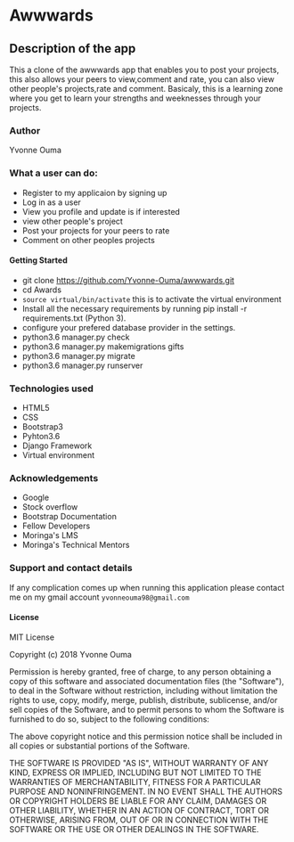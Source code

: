 # Awwwards

## Description of the app
This a clone of the awwwards app that enables you to post your projects, this also allows your peers to view,comment and rate, you can also view other people's projects,rate and comment. Basicaly, this is a learning zone where you get to learn your strengths and weeknesses through your projects. 

### Author
Yvonne Ouma

### What a user can do:
* Register to my applicaion by signing up
* Log in as a user
* View you profile and update is if interested
* view other people's project
* Post your projects for your peers to rate
* Comment on other peoples projects

#### Getting Started
* git clone https://github.com/Yvonne-Ouma/awwwards.git
* cd Awards
* ```source virtual/bin/activate``` this is to activate the virtual environment
* Install all the necessary requirements by running pip install -r requirements.txt (Python 3).
* configure your prefered database provider in the settings.
* python3.6 manager.py check
* python3.6 manager.py makemigrations gifts
* python3.6 manager.py migrate
* python3.6 manager.py runserver

### Technologies used
* HTML5
* CSS
* Bootstrap3
* Pyhton3.6
* Django Framework
* Virtual environment

### Acknowledgements
* Google
* Stock overflow
* Bootstrap Documentation
* Fellow Developers
* Moringa's LMS
* Moringa's Technical Mentors

### Support and contact details
If any complication comes up when running this application please contact me on my gmail account ```yvonneouma98@gmail.com```
#### License
MIT License

Copyright (c) 2018 Yvonne Ouma

Permission is hereby granted, free of charge, to any person obtaining a copy of this software and associated documentation files (the "Software"), to deal in the Software without restriction, including without limitation the rights to use, copy, modify, merge, publish, distribute, sublicense, and/or sell copies of the Software, and to permit persons to whom the Software is furnished to do so, subject to the following conditions:

The above copyright notice and this permission notice shall be included in all copies or substantial portions of the Software.

THE SOFTWARE IS PROVIDED "AS IS", WITHOUT WARRANTY OF ANY KIND, EXPRESS OR IMPLIED, INCLUDING BUT NOT LIMITED TO THE WARRANTIES OF MERCHANTABILITY, FITNESS FOR A PARTICULAR PURPOSE AND NONINFRINGEMENT. IN NO EVENT SHALL THE AUTHORS OR COPYRIGHT HOLDERS BE LIABLE FOR ANY CLAIM, DAMAGES OR OTHER LIABILITY, WHETHER IN AN ACTION OF CONTRACT, TORT OR OTHERWISE, ARISING FROM, OUT OF OR IN CONNECTION WITH THE SOFTWARE OR THE USE OR OTHER DEALINGS IN THE SOFTWARE.